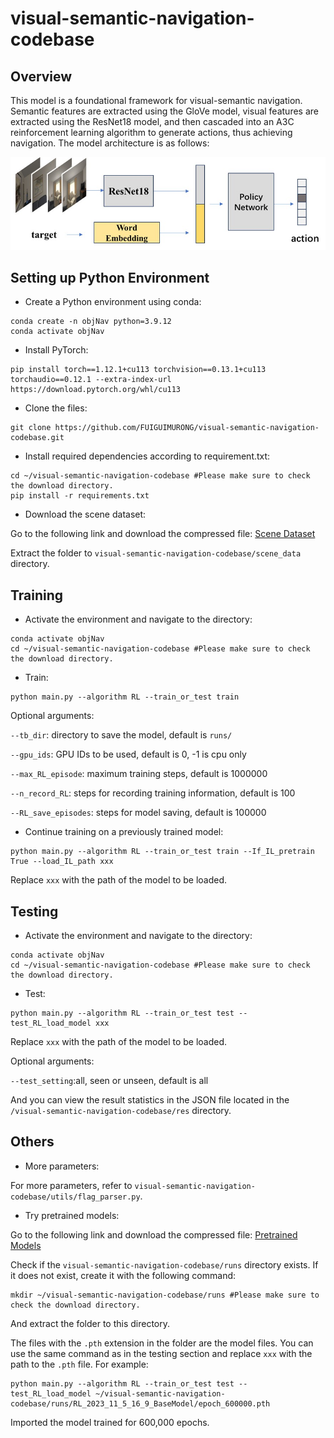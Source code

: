# visual-semantic-navigation-codebase

## Overview
This model is a foundational framework for visual-semantic navigation. Semantic features are extracted using the GloVe model, visual features are extracted using the ResNet18 model, and then cascaded into an A3C reinforcement learning algorithm to generate actions, thus achieving navigation. The model architecture is as follows:

![overview](./overview.jpg)

## Setting up Python Environment
- Create a Python environment using conda:

```
conda create -n objNav python=3.9.12
conda activate objNav
```
- Install PyTorch:

```
pip install torch==1.12.1+cu113 torchvision==0.13.1+cu113 torchaudio==0.12.1 --extra-index-url https://download.pytorch.org/whl/cu113
```
- Clone the files:

```
git clone https://github.com/FUIGUIMURONG/visual-semantic-navigation-codebase.git
```
- Install required dependencies according to requirement.txt:

```
cd ~/visual-semantic-navigation-codebase #Please make sure to check the download directory.
pip install -r requirements.txt
```
- Download the scene dataset:

Go to the following link and download the compressed file:
[Scene Dataset](https://drive.google.com/file/d/1E3wYlI2dwsg2C1rCqLaMv1W9oVg6ZI9v/view?usp=sharing)

Extract the folder to `visual-semantic-navigation-codebase/scene_data` directory.

## Training
- Activate the environment and navigate to the directory:

```
conda activate objNav
cd ~/visual-semantic-navigation-codebase #Please make sure to check the download directory.
```
- Train:

```
python main.py --algorithm RL --train_or_test train
```
Optional arguments:

 `--tb_dir`: directory to save the model, default is `runs/`

 `--gpu_ids`: GPU IDs to be used, default is 0, -1 is cpu only

 `--max_RL_episode`: maximum training steps, default is 1000000

 `--n_record_RL`: steps for recording training information, default is 100

 `--RL_save_episodes`: steps for model saving, default is 100000

- Continue training on a previously trained model:

```
python main.py --algorithm RL --train_or_test train --If_IL_pretrain True --load_IL_path xxx
```
Replace `xxx` with the path of the model to be loaded.

## Testing
- Activate the environment and navigate to the directory:

```
conda activate objNav
cd ~/visual-semantic-navigation-codebase #Please make sure to check the download directory.
```
- Test:

```
python main.py --algorithm RL --train_or_test test --test_RL_load_model xxx
```
Replace `xxx` with the path of the model to be loaded.

Optional arguments:

 `--test_setting`:all, seen or unseen, default is all

And you can view the result statistics in the JSON file located in the `/visual-semantic-navigation-codebase/res` directory.

## Others
- More parameters:

For more parameters, refer to `visual-semantic-navigation-codebase/utils/flag_parser.py`.
- Try pretrained models:

Go to the following link and download the compressed file:
[Pretrained Models](https://drive.google.com/file/d/179NkAA-gRit_Cp7HdCYZDeNXFsm30Sz4/view?usp=drive_link)


Check if the `visual-semantic-navigation-codebase/runs` directory exists. If it does not exist, create it with the following command:

```
mkdir ~/visual-semantic-navigation-codebase/runs #Please make sure to check the download directory.
```
And extract the folder to this directory.

The files with the `.pth` extension in the folder are the model files. You can use the same command as in the testing section and replace `xxx` with the path to the `.pth` file. For example:

```
python main.py --algorithm RL --train_or_test test --test_RL_load_model ~/visual-semantic-navigation-codebase/runs/RL_2023_11_5_16_9_BaseModel/epoch_600000.pth
```
Imported the model trained for 600,000 epochs.
